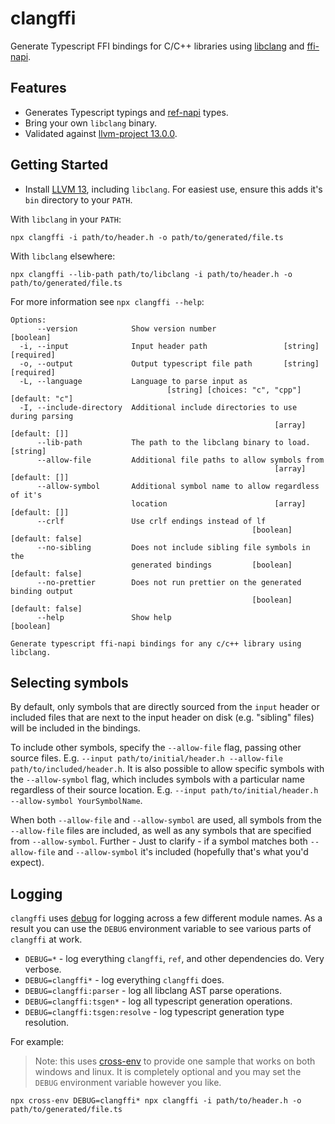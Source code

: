 # clangffi

Generate Typescript FFI bindings for C/C++ libraries using [libclang](https://clang.llvm.org/doxygen/group__CINDEX.html) and [ffi-napi](https://github.com/node-ffi-napi/node-ffi-napi).

## Features

- Generates Typescript typings and [ref-napi](https://github.com/node-ffi-napi/ref-napi) types.
- Bring your own `libclang` binary.
- Validated against [llvm-project 13.0.0](../../vendor).

## Getting Started

- Install [LLVM 13](https://github.com/llvm/llvm-project/releases/tag/llvmorg-13.0.0), including `libclang`. For easiest use, ensure this adds it's `bin` directory to your `PATH`.

With `libclang` in your `PATH`:

```
npx clangffi -i path/to/header.h -o path/to/generated/file.ts
```

With `libclang` elsewhere:

```
npx clangffi --lib-path path/to/libclang -i path/to/header.h -o path/to/generated/file.ts
```

For more information see `npx clangffi --help`:

```
Options:
      --version            Show version number                         [boolean]
  -i, --input              Input header path                 [string] [required]
  -o, --output             Output typescript file path       [string] [required]
  -L, --language           Language to parse input as
                                   [string] [choices: "c", "cpp"] [default: "c"]
  -I, --include-directory  Additional include directories to use during parsing
                                                           [array] [default: []]
      --lib-path           The path to the libclang binary to load.     [string]
      --allow-file         Additional file paths to allow symbols from
                                                           [array] [default: []]
      --allow-symbol       Additional symbol name to allow regardless of it's
                           location                        [array] [default: []]
      --crlf               Use crlf endings instead of lf
                                                      [boolean] [default: false]
      --no-sibling         Does not include sibling file symbols in the
                           generated bindings         [boolean] [default: false]
      --no-prettier        Does not run prettier on the generated binding output
                                                      [boolean] [default: false]
      --help               Show help                                   [boolean]

Generate typescript ffi-napi bindings for any c/c++ library using libclang.
```

## Selecting symbols

By default, only symbols that are directly sourced from the `input` header or included files that are next to the input header on disk (e.g. "sibling" files) will be included in the bindings.

To include other symbols, specify the `--allow-file` flag, passing other source files. E.g. `--input path/to/initial/header.h --allow-file path/to/included/header.h`. It is also possible to allow specific symbols with the `--allow-symbol` flag, which includes symbols with a particular name regardless of their source location. E.g. `--input path/to/initial/header.h --allow-symbol YourSymbolName`.

When both `--allow-file` and `--allow-symbol` are used, all symbols from the `--allow-file` files are included, as well as any symbols that are specified from `--allow-symbol`. Further - Just to clarify - if a symbol matches both `--allow-file` and `--allow-symbol` it's included (hopefully that's what you'd expect).

## Logging

`clangffi` uses [debug](https://github.com/debug-js/debug) for logging across a few different module names. As a result you can use the `DEBUG` environment variable to see various parts of `clangffi` at work.

- `DEBUG=*` - log everything `clangffi`, `ref`, and other dependencies do. Very verbose.
- `DEBUG=clangffi*` - log everything `clangffi` does.
- `DEBUG=clangffi:parser` - log all libclang AST parse operations.
- `DEBUG=clangffi:tsgen*` - log all typescript generation operations.
- `DEBUG=clangffi:tsgen:resolve` - log typescript generation type resolution.

For example:

> Note: this uses [cross-env](https://www.npmjs.com/package/cross-env) to provide one sample that works on both windows and linux. It is completely optional and you may set the `DEBUG` environment variable however you like.

```
npx cross-env DEBUG=clangffi* npx clangffi -i path/to/header.h -o path/to/generated/file.ts
```
